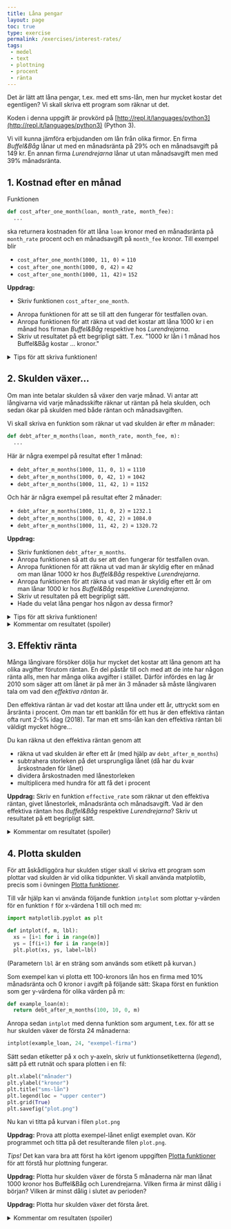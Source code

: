 ```yaml
---
title: Låna pengar
layout: page
toc: true
type: exercise
permalink: /exercises/interest-rates/
tags:
 - medel
 - text
 - plottning
 - procent
 - ränta
---
```


Det är lätt att låna pengar, t.ex. med ett sms-lån, men hur mycket kostar det egentligen?
Vi skall skriva ett program som räknar ut det.

Koden i denna uppgift är provkörd på [http://repl.it/languages/python3](http://repl.it/languages/python3) (Python 3).

Vi vill kunna jämföra erbjudanden om lån från olika firmor. En firma *Buffel&Båg* lånar ut med en månadsränta på 29% och en månadsavgift på 149 kr. En annan firma *Lurendrejarna* lånar ut utan månadsavgift men med 39% månadsränta.

## 1. Kostnad efter en månad

Funktionen

```python
def cost_after_one_month(loan, month_rate, month_fee):
  ...
```
ska returnera kostnaden för att låna `loan` kronor med en månadsränta på `month_rate` procent och en månadsavgift på `month_fee` kronor. Till exempel blir

* `cost_after_one_month(1000, 11, 0)` = `110`
* `cost_after_one_month(1000, 0, 42)` = `42`
* `cost_after_one_month(1000, 11, 42)`= `152`

**Uppdrag:**
* Skriv funktionen `cost_after_one_month`.
<!--* Lägg till *asserts* för att kontrollera att funktionen räknar rätt i testfallen ovan.-->
* Anropa funktionen för att se till att den fungerar för testfallen ovan.
* Anropa funktionen för att räkna ut vad det kostar att låna 1000 kr i en månad hos firman *Buffel&Båg* respektive hos *Lurendrejarna*.
* Skriv ut resultatet på ett begripligt sätt. T.ex. "1000 kr lån i 1 månad hos Buffel&Båg kostar ... kronor."

<details>
<summary markdown="span">
Tips för att skriva funktionen!
</summary>
<p>För att räkna ut räntekostnaden i kronor skall du multiplicera lånet med månadsräntan och sedan dividera med 100 (eftersom månadsräntan anges i procent). Funktionen skall returnera hela kostnaden. För att få den behöver du lägga ihop räntekostnaden och månadsavgiften.
</p>
</details>



<!--*Mer tips!* För att använda *asserts*, se övningen [Avlusning](exercises/debugging).-->

<!--
## 2. Skuld efter en månad

I förra uppdraget räknade vi bara ut kostnaden för att få låna. Själva lånet skall ju också betalas. Vi ska lägga till en ny funktion

```python
def debt_after_one_month(loan, month_rate, month_fee):
  ...
```

som räknar ut vad skulden är efter en månad. Till exempel blir

* `debt_after_one_month(1000, 11, 0)` = `1110`
* `debt_after_one_month(1000, 0, 42)` = `1042`
* `debt_after_one_month(1000, 11, 42)`= `1152`

**Uppdrag:**
* Skriv funktionen `debt_after_one_month`
* Anropa funktionen för att se till att den fungerar för testfallen ovan.
* Anropa funktionen för att räkna ut vad skulden är efter en månad om man lånar 1000 kr hos *Buffel&Båg* respektive *Lurendrejarna*.
* Skriv ut resultatet på ett begripligt sätt.

<details>
<summary markdown="span">
Tips för att skriva funktionen!
</summary>
<p>Du räknar lätt ut resultatet genom att anropa <code>cost_after_one_month</code> och sedan lägga till den tidigare skulden.
</p>
</details>
-->

## 2. Skulden växer...

Om man inte betalar skulden så växer den varje månad. Vi antar att långivarna vid varje månadsskifte räknar ut räntan på hela skulden, och sedan ökar på skulden med både räntan och månadsavgiften.

Vi skall skriva en funktion som räknar ut vad skulden är efter *m* månader:

```python
def debt_after_m_months(loan, month_rate, month_fee, m):
  ...
```

Här är några exempel på resultat efter 1 månad:
* `debt_after_m_months(1000, 11, 0, 1)`  = `1110`
* `debt_after_m_months(1000, 0, 42, 1)`  = `1042`
* `debt_after_m_months(1000, 11, 42, 1)` = `1152`

Och här är några exempel på resultat efter 2 månader:
* `debt_after_m_months(1000, 11, 0, 2)`  = `1232.1`
* `debt_after_m_months(1000, 0, 42, 2)`  = `1084.0`
* `debt_after_m_months(1000, 11, 42, 2)` = `1320.72`



**Uppdrag:**
* Skriv funktionen `debt_after_m_months`.
* Anropa funktionen så att du ser att den fungerar för testfallen ovan.
* Anropa funktionen för att räkna ut vad man är skyldig efter en månad om man lånar 1000 kr hos *Buffel&Båg* respektive *Lurendrejarna*.
* Anropa funktionen för att räkna ut vad man är skyldig efter ett år om man lånar 1000 kr hos *Buffel&Båg* respektive *Lurendrejarna*.
* Skriv ut resultaten på ett begripligt sätt.
* Hade du velat låna pengar hos någon av dessa firmor?

<details>
<summary markdown="span">
Tips för att skriva funktionen!
</summary>
<p>För att räkna ut skulden kan du loopa <code>m</code> gånger och i varje varv anropa <code>cost_after_one_month</code> för att räkna ut hur mycket skulden ökar. Du kan hålla reda på hur stor skulden är med en variabel `debt`. Glöm inte att anropa <code>cost_after_one_month</code> med aktuellt värde på skulden.
</p>
</details>

<details>
<summary markdown="span">
Kommentar om resultatet (spoiler)
</summary>
<p>Om du programmerat rätt ser du att skulden blir väldigt stor efter ett år: över 30.000 för Buffel&Båg och över 50.000 för Lurendrejarna.
</p>
</details>


## 3. Effektiv ränta

Många långivare försöker dölja hur mycket det kostar att låna genom att ha olika avgifter förutom räntan. En del påstår till och med att de inte har någon ränta alls, men har många olika avgifter i stället. Därför infördes en lag år 2010 som säger att om lånet är på mer än 3 månader så måste långivaren tala om vad den *effektiva räntan* är.

Den effektiva räntan är vad det kostar att låna under ett år, uttryckt som en årsränta i procent. Om man tar ett banklån för ett hus är den effektiva räntan ofta runt 2-5% idag (2018). Tar man ett sms-lån kan den effektiva räntan bli väldigt mycket högre...

Du kan räkna ut den effektiva räntan genom att
* räkna ut vad skulden är efter ett år (med hjälp av `debt_after_m_months`)
* subtrahera storleken på det ursprungliga lånet (då har du kvar årskostnaden för lånet)
* dividera årskostnaden med lånestorleken
* multiplicera med hundra för att få det i procent

**Uppdrag:** Skriv en funktion `effective_rate` som räknar ut den effektiva räntan, givet lånestorlek, månadsränta och månadsavgift. Vad är den effektiva räntan hos *Buffel&Båg* respektive *Lurendrejarna*? Skriv ut resultatet på ett begripligt sätt.

<details>
<summary markdown="span">
Kommentar om resultatet (spoiler)
</summary>
<p>Den effektiva räntan blir över 3000% för Buffel&Båg och över 5000% för Lurendrejarna!
</p>
</details>


## 4. Plotta skulden

För att åskådliggöra hur skulden stiger skall vi skriva ett program som plottar vad skulden är vid olika tidpunkter. Vi skall använda matplotlib, precis som i övningen [Plotta funktioner](exercises/plot).

Till vår hjälp kan vi använda följande funktion `intplot` som plottar y-värden för en funktion `f` för x-värdena 1 till och med m:

```python
import matplotlib.pyplot as plt

def intplot(f, m, lbl):
  xs = [i+1 for i in range(m)]
  ys = [f(i+1) for i in range(m)]
  plt.plot(xs, ys, label=lbl)
```
(Parametern `lbl` är en sträng som används som etikett på kurvan.)

Som exempel kan vi plotta ett 100-kronors lån hos en firma med 10% månadsränta och 0 kronor i avgift på följande sätt: Skapa först en funktion som ger y-värdena för olika värden på m:

```python
def example_loan(m):
  return debt_after_m_months(100, 10, 0, m)
```

Anropa sedan `intplot` med denna funktion som argument, t.ex. för att se hur skulden växer de första 24 månaderna:

```python
intplot(example_loan, 24, "exempel-firma")
```

Sätt sedan etiketter på x och y-axeln, skriv ut funktionsetiketterna (*legend*), sätt på ett rutnät och spara plotten i en fil:

```python
plt.xlabel("månader")
plt.ylabel("kronor")
plt.title("sms-lån")
plt.legend(loc = "upper center")
plt.grid(True)
plt.savefig("plot.png")
```

Nu kan vi titta på kurvan i filen `plot.png`

**Uppdrag:** Prova att plotta exempel-lånet enligt exemplet ovan. Kör programmet och titta på det resulterande filen `plot.png`.

*Tips!* Det kan vara bra att först ha kört igenom uppgiften [Plotta funktioner](exercises/plot) för att förstå hur plottning fungerar.

**Uppdrag:** Plotta hur skulden växer de första 5 månaderna när man lånat 1000 kronor hos Buffel&Båg och Lurendrejarna. Vilken firma är minst dålig i början? Vilken är minst dålig i slutet av perioden?

**Uppdrag:** Plotta hur skulden växer det första året.

<details>
<summary markdown="span">
Kommentar om resultaten (spoiler)
</summary>
<p>Du bör se att kurvorna korsar varandra vid cirka 3.5 månader. Om du tittar på 12-månaders sikt ser du att skulden växer i allt snabbare takt (så kallad *exponentiell* tillväxt).
</p>
</details>
